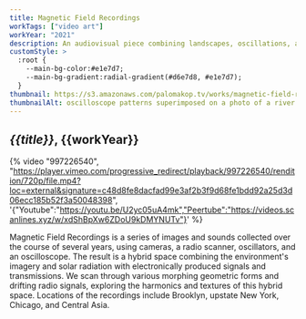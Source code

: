 ```yaml
---
title: Magnetic Field Recordings
workTags: ["video art"]
workYear: "2021"
description: An audiovisual piece combining landscapes, oscillations, and radio waves
customStyle: >
  :root {
    --main-bg-color:#e1e7d7;
    --main-bg-gradient:radial-gradient(#d6e7d8, #e1e7d7);
  }
thumbnail: https://s3.amazonaws.com/palomakop.tv/works/magnetic-field-recordings/poster.jpg
thumbnailAlt: oscilloscope patterns superimposed on a photo of a river
---
```


## *{{title}}*, {{workYear}}

{% video "997226540", "https://player.vimeo.com/progressive_redirect/playback/997226540/rendition/720p/file.mp4?loc=external&signature=c48d8fe8dacfad99e3af2b3f9d68fe1bdd92a25d3d06ecc185b52f3a50048398", '{"Youtube":"https://youtu.be/U2yc05uA4mk","Peertube":"https://videos.scanlines.xyz/w/xdShBpXw6ZDoU9kDMYNUTv"}' %}

Magnetic Field Recordings is a series of images and sounds collected over the course of several years, using cameras, a radio scanner, oscillators, and an oscilloscope. The result is a hybrid space combining the environment's imagery and solar radiation with electronically produced signals and transmissions. We scan through various morphing geometric forms and drifting radio signals, exploring the harmonics and textures of this hybrid space. Locations of the recordings include Brooklyn, upstate New York, Chicago, and Central Asia.
